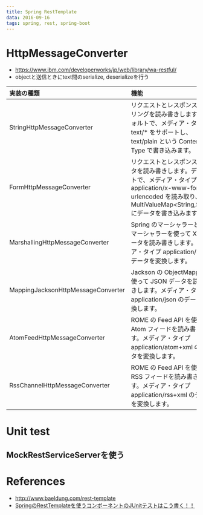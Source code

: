 ```yaml
---
title: Spring RestTemplate
data: 2016-09-16
tags: spring, rest, spring-boot
---
```





# HttpMessageConverter

+ <https://www.ibm.com/developerworks/jp/web/library/wa-restful/>
+ objectと送信ときにtext間のserialize, deserializeを行う


| 実装の種類                         | 機能                                                                                                                                                                               |
|:-----------------------------------|:-----------------------------------------------------------------------------------------------------------------------------------------------------------------------------------|
| StringHttpMessageConverter         | リクエストとレスポンスのストリングを読み書きします。デフォルトで、メディア・タイプ text/* をサポートし、text/plain という Content-Type で書き込みます。                            |
| FormHttpMessageConverter           | リクエストとレスポンスのデータを読み書きします。デフォルトで、メディア・タイプ application/x-www-form-urlencoded を読み取り、MultiValueMap<String,String> にデータを書き込みます。 |
| MarshallingHttpMessageConverter    | Spring のマーシャラーとアンマーシャラーを使って XML データを読み書きします。メディア・タイプ application/xml のデータを変換します。                                                |
| MappingJacksonHttpMessageConverter | Jackson の ObjectMapper を使って JSON データを読み書きします。メディア・タイプ application/json のデータを変換します。                                                             |
| AtomFeedHttpMessageConverter       | ROME の Feed API を使って Atom フィードを読み書きします。メディア・タイプ application/atom+xml のデータを変換します。                                                              |
| RssChannelHttpMessageConverter     | ROME の Feed API を使って RSS フィードを読み書きします。メディア・タイプ application/rss+xml のデータを変換します。                                                                |


# Unit test

## MockRestServiceServerを使う



# References
+ <http://www.baeldung.com/rest-template>
+ [SpringのRestTemplateを使うコンポーネントのJUnitテストはこう書く！！](http://qiita.com/kazuki43zoo/items/fa9fea1c813f76080fe7)
